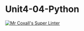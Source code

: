 # Unit4-04-Python
[![Mr Coxall's Super Linter](https://github.com/ICS3U-Programming-Kent-Gatera/Unit4-04-Python/workflows/Mr%20Coxall's%20Super%20Linter/badge.svg)](https://github.com/ICS3U-Programming-Kent-Gatera/Unit4-04-Python/actions/)
